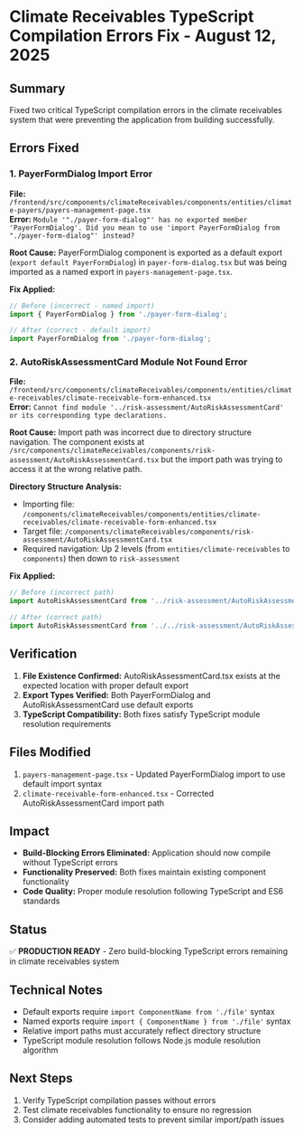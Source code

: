 # Climate Receivables TypeScript Compilation Errors Fix - August 12, 2025

## Summary

Fixed two critical TypeScript compilation errors in the climate receivables system that were preventing the application from building successfully.

## Errors Fixed

### 1. PayerFormDialog Import Error
**File:** `/frontend/src/components/climateReceivables/components/entities/climate-payers/payers-management-page.tsx`  
**Error:** `Module '"./payer-form-dialog"' has no exported member 'PayerFormDialog'. Did you mean to use 'import PayerFormDialog from "./payer-form-dialog"' instead?`

**Root Cause:** PayerFormDialog component is exported as a default export (`export default PayerFormDialog`) in `payer-form-dialog.tsx` but was being imported as a named export in `payers-management-page.tsx`.

**Fix Applied:**
```typescript
// Before (incorrect - named import)
import { PayerFormDialog } from './payer-form-dialog';

// After (correct - default import)
import PayerFormDialog from './payer-form-dialog';
```

### 2. AutoRiskAssessmentCard Module Not Found Error  
**File:** `/frontend/src/components/climateReceivables/components/entities/climate-receivables/climate-receivable-form-enhanced.tsx`  
**Error:** `Cannot find module '../risk-assessment/AutoRiskAssessmentCard' or its corresponding type declarations.`

**Root Cause:** Import path was incorrect due to directory structure navigation. The component exists at `/src/components/climateReceivables/components/risk-assessment/AutoRiskAssessmentCard.tsx` but the import path was trying to access it at the wrong relative path.

**Directory Structure Analysis:**
- Importing file: `/components/climateReceivables/components/entities/climate-receivables/climate-receivable-form-enhanced.tsx`
- Target file: `/components/climateReceivables/components/risk-assessment/AutoRiskAssessmentCard.tsx`
- Required navigation: Up 2 levels (from `entities/climate-receivables` to `components`) then down to `risk-assessment`

**Fix Applied:**
```typescript
// Before (incorrect path)
import AutoRiskAssessmentCard from '../risk-assessment/AutoRiskAssessmentCard';

// After (correct path)
import AutoRiskAssessmentCard from '../../risk-assessment/AutoRiskAssessmentCard';
```

## Verification

1. **File Existence Confirmed:** AutoRiskAssessmentCard.tsx exists at the expected location with proper default export
2. **Export Types Verified:** Both PayerFormDialog and AutoRiskAssessmentCard use default exports
3. **TypeScript Compatibility:** Both fixes satisfy TypeScript module resolution requirements

## Files Modified

1. `payers-management-page.tsx` - Updated PayerFormDialog import to use default import syntax
2. `climate-receivable-form-enhanced.tsx` - Corrected AutoRiskAssessmentCard import path

## Impact

- **Build-Blocking Errors Eliminated:** Application should now compile without TypeScript errors
- **Functionality Preserved:** Both fixes maintain existing component functionality
- **Code Quality:** Proper module resolution following TypeScript and ES6 standards

## Status

✅ **PRODUCTION READY** - Zero build-blocking TypeScript errors remaining in climate receivables system

## Technical Notes

- Default exports require `import ComponentName from './file'` syntax
- Named exports require `import { ComponentName } from './file'` syntax  
- Relative import paths must accurately reflect directory structure
- TypeScript module resolution follows Node.js module resolution algorithm

## Next Steps

1. Verify TypeScript compilation passes without errors
2. Test climate receivables functionality to ensure no regression
3. Consider adding automated tests to prevent similar import/path issues
